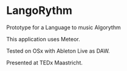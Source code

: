 # LangoRythm
Prototype for a Language to music Algorythm

This application uses Meteor. 

Tested on OSx with Ableton Live as DAW.


Presented at TEDx Maastricht.
